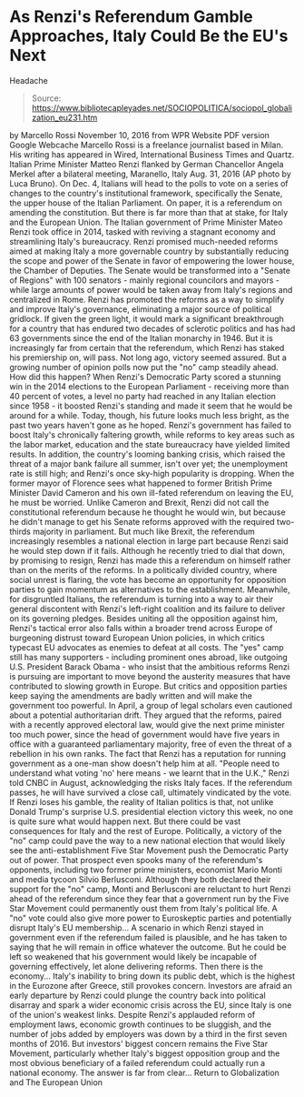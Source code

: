 # As Renzi's Referendum Gamble Approaches, Italy Could Be the EU's Next 
Headache

> Source: https://www.bibliotecapleyades.net/SOCIOPOLITICA/sociopol_globalization_eu231.htm

by Marcello Rossi November 10, 2016
from WPR Website
PDF version Google Webcache
Marcello Rossi is a freelance journalist based in Milan.
His writing has appeared in Wired, International Business Times and Quartz.
Italian Prime Minister Matteo Renzi
flanked by German Chancellor Angela Merkel
after a bilateral meeting, Maranello, Italy
Aug. 31, 2016
(AP photo by Luca Bruno).
On Dec. 4, Italians will head to the polls to vote on a series of changes to the country's institutional framework, specifically the Senate, the upper house of the Italian Parliament.
On paper, it is a referendum on amending the constitution. But there is far more than that at stake, for Italy and the European Union. The Italian government of Prime Minister Mateo Renzi took office in 2014, tasked with reviving a stagnant economy and streamlining Italy's bureaucracy. Renzi promised much-needed reforms aimed at making Italy a more governable country by substantially reducing the scope and power of the Senate in favor of empowering the lower house, the Chamber of Deputies.
The Senate would be transformed into a "Senate of Regions" with 100 senators - mainly regional councilors and mayors - while large amounts of power would be taken away from Italy's regions and centralized in Rome.
Renzi has promoted the reforms as a way to simplify and improve Italy's governance, eliminating a major source of political gridlock.
If given the green light, it would mark a significant breakthrough for a country that has endured two decades of sclerotic politics and has had 63 governments since the end of the Italian monarchy in 1946.
But it is increasingly far from certain that the referendum, which Renzi has staked his premiership on, will pass. Not long ago, victory seemed assured. But a growing number of opinion polls now put the "no" camp steadily ahead.
How did this happen? When Renzi's Democratic Party scored a stunning win in the 2014 elections to the European Parliament - receiving more than 40 percent of votes, a level no party had reached in any Italian election since 1958 - it boosted Renzi's standing and made it seem that he would be around for a while.
Today, though, his future looks much less bright, as the past two years haven't gone as he hoped.
Renzi's government has failed to boost Italy's chronically faltering growth, while reforms to key areas such as the labor market, education and the state bureaucracy have yielded limited results.
In addition, the country's looming banking crisis, which raised the threat of a major bank failure all summer, isn't over yet; the unemployment rate is still high; and Renzi's once sky-high popularity is dropping.
When the former mayor of Florence sees what happened to former British Prime Minister David Cameron and his own ill-fated referendum on leaving the EU, he must be worried. Unlike Cameron and Brexit, Renzi did not call the constitutional referendum because he thought he would win, but because he didn't manage to get his Senate reforms approved with the required two-thirds majority in parliament.
But much like Brexit, the referendum increasingly resembles a national election in large part because Renzi said he would step down if it fails.
Although he recently tried to dial that down, by promising to resign, Renzi has made this a referendum on himself rather than on the merits of the reforms.
In a politically divided country, where social unrest is flaring, the vote has become an opportunity for opposition parties to gain momentum as alternatives to the establishment.
Meanwhile, for disgruntled Italians, the referendum is turning into a way to air their general discontent with Renzi's left-right coalition and its failure to deliver on its governing pledges.
Besides uniting all the opposition against him, Renzi's tactical error also falls within a broader trend across Europe of burgeoning distrust toward European Union policies, in which critics typecast EU advocates as enemies to defeat at all costs. The "yes" camp still has many supporters - including prominent ones abroad, like outgoing U.S. President Barack Obama - who insist that the ambitious reforms Renzi is pursuing are important to move beyond the austerity measures that have contributed to slowing growth in Europe.
But critics and opposition parties keep saying the amendments are badly written and will make the government too powerful.
In April, a group of legal scholars even cautioned about a potential authoritarian drift. They argued that the reforms, paired with a recently approved electoral law, would give the next prime minister too much power, since the head of government would have five years in office with a guaranteed parliamentary majority, free of even the threat of a rebellion in his own ranks.
The fact that Renzi has a reputation for running government as a one-man show doesn't help him at all.
"People need to understand what voting 'no' here means - we learnt that in the U.K.," Renzi told CNBC in August, acknowledging the risks Italy faces.
If the referendum passes, he will have survived a close call, ultimately vindicated by the vote.
If Renzi loses his gamble, the reality of Italian politics is that, not unlike Donald Trump's surprise U.S. presidential election victory this week, no one is quite sure what would happen next.
But there could be vast consequences for Italy and the rest of Europe. Politically, a victory of the "no" camp could pave the way to a new national election that would likely see the anti-establishment Five Star Movement push the Democratic Party out of power. That prospect even spooks many of the referendum's opponents, including two former prime ministers, economist Mario Monti and media tycoon Silvio Berlusconi.
Although they both declared their support for the "no" camp, Monti and Berlusconi are reluctant to hurt Renzi ahead of the referendum since they fear that a government run by the Five Star Movement could permanently oust them from Italy's political life.
A "no" vote could also give more power to Euroskeptic parties and potentially disrupt Italy's EU membership... A scenario in which Renzi stayed in government even if the referendum failed is plausible, and he has taken to saying that he will remain in office whatever the outcome.
But he could be left so weakened that his government would likely be incapable of governing effectively, let alone delivering reforms. Then there is the economy...
Italy's inability to bring down its public debt, which is the highest in the Eurozone after Greece, still provokes concern. Investors are afraid an early departure by Renzi could plunge the country back into political disarray and spark a wider economic crisis across the EU, since Italy is one of the union's weakest links.
Despite Renzi's applauded reform of employment laws, economic growth continues to be sluggish, and the number of jobs added by employers was down by a third in the first seven months of 2016.
But investors' biggest concern remains the Five Star Movement, particularly whether Italy's biggest opposition group and the most obvious beneficiary of a failed referendum could actually run a national economy.
The answer is far from clear...
Return to Globalization and The European Union
